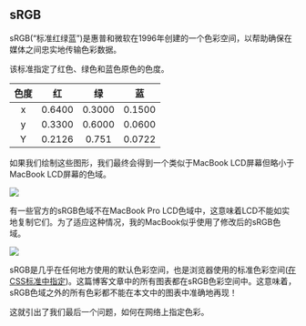 ## sRGB

sRGB(“标准红绿蓝”)是惠普和微软在1996年创建的一个色彩空间，以帮助确保在媒体之间忠实地传输色彩数据。

该标准指定了红色、绿色和蓝色原色的色度。

| 色度 | 红 | 绿 | 蓝 |
| :----: | :----: | :----: | :----: |
| x |   0.6400 |	0.3000 |	0.1500 |
| y |	0.3300 |	0.6000 |    0.0600 |
| Y |	0.2126 |	0.751 |    0.0722 |

如果我们绘制这些图形，我们最终会得到一个类似于MacBook LCD屏幕但略小于MacBook LCD屏幕的色域。

![](http://jamie-wong.com/images/color/gamut2.png)

有一些官方的sRGB色域不在MacBook Pro LCD色域中，这意味着LCD不能如实地复制它们。为了适应这种情况，我的MacBook似乎使用了修改后的sRGB色域。

![](http://jamie-wong.com/images/color/gamut4.png)

sRGB是几乎在任何地方使用的默认色彩空间，也是浏览器使用的标准色彩空间([在CSS标准中指定](https://www.w3.org/TR/css-color-4/#color-type))。这篇博客文章中的所有图表都在sRGB色彩空间中。这意味着，sRGB色域之外的所有色彩都不能在本文中的图表中准确地再现！

这就引出了我们最后一个问题，如何在网络上指定色彩。

